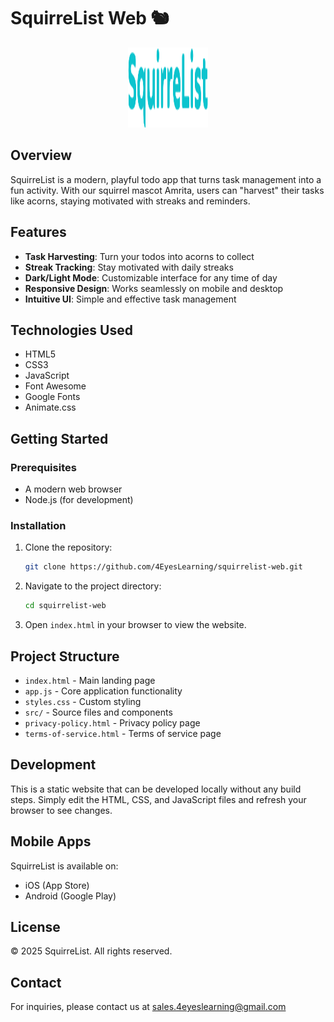 # SquirreList Web 🐿️

<p align="center">
  <img src="SquirreList.svg" alt="SquirreList Logo" width="128" height="128">
</p>

## Overview

SquirreList is a modern, playful todo app that turns task management into a fun activity. With our squirrel mascot Amrita, users can "harvest" their tasks like acorns, staying motivated with streaks and reminders.

## Features

- **Task Harvesting**: Turn your todos into acorns to collect
- **Streak Tracking**: Stay motivated with daily streaks
- **Dark/Light Mode**: Customizable interface for any time of day
- **Responsive Design**: Works seamlessly on mobile and desktop
- **Intuitive UI**: Simple and effective task management

## Technologies Used

- HTML5
- CSS3
- JavaScript
- Font Awesome
- Google Fonts
- Animate.css

## Getting Started

### Prerequisites

- A modern web browser
- Node.js (for development)

### Installation

1. Clone the repository:
   ```bash
   git clone https://github.com/4EyesLearning/squirrelist-web.git
   ```

2. Navigate to the project directory:
   ```bash
   cd squirrelist-web
   ```

3. Open `index.html` in your browser to view the website.

## Project Structure

- `index.html` - Main landing page
- `app.js` - Core application functionality
- `styles.css` - Custom styling
- `src/` - Source files and components
- `privacy-policy.html` - Privacy policy page
- `terms-of-service.html` - Terms of service page

## Development

This is a static website that can be developed locally without any build steps. Simply edit the HTML, CSS, and JavaScript files and refresh your browser to see changes.

## Mobile Apps

SquirreList is available on:
- iOS (App Store)
- Android (Google Play)

## License

© 2025 SquirreList. All rights reserved.

## Contact

For inquiries, please contact us at [sales.4eyeslearning@gmail.com](mailto:sales.4eyeslearning@gmail.com)
